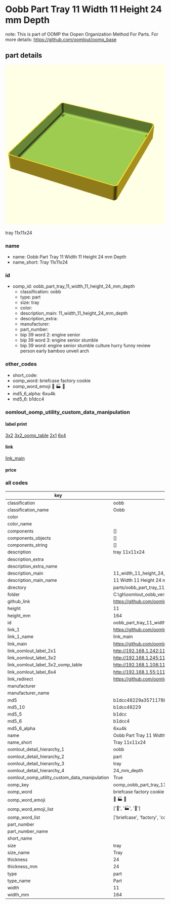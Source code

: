# Oobb Part Tray 11 Width 11 Height 24 mm Depth  

note: This is part of OOMP the Oopen Organization Method For Parts. For more details: https://github.com/oomlout/oomp_base

##  part details
  

[![](3dpr.png)](3dpr.png)

tray 11x11x24



### name
* name: Oobb Part Tray 11 Width 11 Height 24 mm Depth
* name_short: Tray 11x11x24 
### id
* oomp_id: oobb_part_tray_11_width_11_height_24_mm_depth
  * classification: oobb
  * type: part
  * size: tray
  * color: 
  * description_main: 11_width_11_height_24_mm_depth
  * description_extra: 
  * manufacturer: 
  * part_number: 
  * bip 39 word 2: engine senior
  * bip 39 word 3: engine senior stumble
  * bip 39 word: engine senior stumble culture hurry funny review person early bamboo unveil arch

### other_codes
* short_code: 
* oomp_word: briefcase factory cookie
* oomp_word_emoji :briefcase: :factory: :cookie:
* md5_6_alpha: 6xu4k
* md5_6: b1dcc4






### oomlout_oomp_utility_custom_data_manipulation
#### label print
[3x2](http://192.168.1.245:1112/?label=oomp%206xu4k)
[3x2_oomp_table](http://192.168.1.108:1112/?label=oomp%206xu4k)
[2x1](http://192.168.1.242:1112/?label=oomp%206xu4k)
[6x4](http://192.168.1.55:1112/?label=oomp%206xu4k)    

#### link

[link_main](https://github.com/oomlout/oomlout_oobb_version_4_generated_parts/tree/main/navigation_oomp/oobb/part/tray/11_width_11_height_24_mm_depth/part)                              

#### price







### all codes 
| key | value |  
| --- | --- |  
| classification | oobb |  
| classification_name | Oobb |  
| color |  |  
| color_name |  |  
| components | [] |  
| components_objects | [] |  
| components_string | [] |  
| description | tray 11x11x24 |  
| description_extra |  |  
| description_extra_name |  |  
| description_main | 11_width_11_height_24_mm_depth |  
| description_main_name | 11 Width 11 Height 24 mm Depth |  
| directory | parts/oobb_part_tray_11_width_11_height_24_mm_depth |  
| folder | C:\gh\oomlout_oobb_version_4_generated_parts\parts\oobb_part_tray_11_width_11_height_24_mm_depth |  
| github_link | https://github.com/oomlout/oomlout_oomp_part_src/tree/main/parts/oobb_part_tray_11_width_11_height_24_mm_depth |  
| height | 11 |  
| height_mm | 164 |  
| id | oobb_part_tray_11_width_11_height_24_mm_depth |  
| link_1 | https://github.com/oomlout/oomlout_oobb_version_4_generated_parts/tree/main/navigation_oomp/oobb/part/tray/11_width_11_height_24_mm_depth/part |  
| link_1_name | link_main |  
| link_main | https://github.com/oomlout/oomlout_oobb_version_4_generated_parts/tree/main/navigation_oomp/oobb/part/tray/11_width_11_height_24_mm_depth/part |  
| link_oomlout_label_2x1 | http://192.168.1.242:1112/?label=oomp%206xu4k |  
| link_oomlout_label_3x2 | http://192.168.1.245:1112/?label=oomp%206xu4k |  
| link_oomlout_label_3x2_oomp_table | http://192.168.1.108:1112/?label=oomp%206xu4k |  
| link_oomlout_label_6x4 | http://192.168.1.55:1112/?label=oomp%206xu4k |  
| link_redirect | https://github.com/oomlout/oomlout_oobb_version_4_generated_parts/tree/main/parts/oobb_tray_11_11_24 |  
| manufacturer |  |  
| manufacturer_name |  |  
| md5 | b1dcc48229a3571178b7d359af70ea53 |  
| md5_10 | b1dcc48229 |  
| md5_5 | b1dcc |  
| md5_6 | b1dcc4 |  
| md5_6_alpha | 6xu4k |  
| name | Oobb Part Tray 11 Width 11 Height 24 mm Depth |  
| name_short | Tray 11x11x24  |  
| oomlout_detail_hierarchy_1 | oobb |  
| oomlout_detail_hierarchy_2 | part |  
| oomlout_detail_hierarchy_3 | tray |  
| oomlout_detail_hierarchy_4 | 24_mm_depth |  
| oomlout_oomp_utility_custom_data_manipulation | True |  
| oomp_key | oomp_oobb_part_tray_11_width_11_height_24_mm_depth |  
| oomp_word | briefcase factory cookie |  
| oomp_word_emoji | :briefcase: :factory: :cookie: |  
| oomp_word_emoji_list | [':briefcase:', ':factory:', ':cookie:'] |  
| oomp_word_list | ['briefcase', 'factory', 'cookie'] |  
| part_number |  |  
| part_number_name |  |  
| short_name |  |  
| size | tray |  
| size_name | Tray |  
| thickness | 24 |  
| thickness_mm | 24 |  
| type | part |  
| type_name | Part |  
| width | 11 |  
| width_mm | 164 |  
